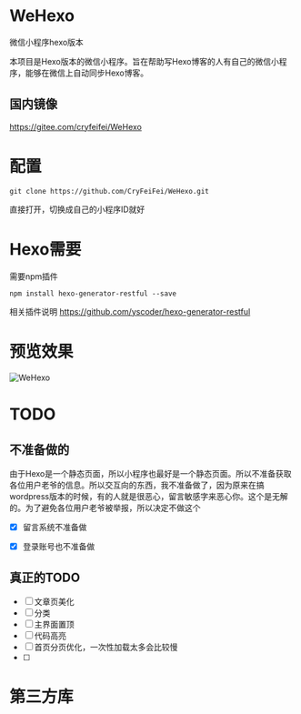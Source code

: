 # WeHexo
微信小程序hexo版本

本项目是Hexo版本的微信小程序。旨在帮助写Hexo博客的人有自己的微信小程序，能够在微信上自动同步Hexo博客。

## 国内镜像

https://gitee.com/cryfeifei/WeHexo


# 配置

```shell
git clone https://github.com/CryFeiFei/WeHexo.git
```

直接打开，切换成自己的小程序ID就好

# Hexo需要

需要npm插件
```
npm install hexo-generator-restful --save
```
相关插件说明  https://github.com/yscoder/hexo-generator-restful

# 预览效果
![WeHexo](https://gitee.com/cryfeifei/WeHexo/raw/master/wehexo.jpg)

# TODO

## 不准备做的

由于Hexo是一个静态页面，所以小程序也最好是一个静态页面。所以不准备获取各位用户老爷的信息。所以交互向的东西，我不准备做了，因为原来在搞wordpress版本的时候，有的人就是很恶心，留言敏感字来恶心你。这个是无解的。为了避免各位用户老爷被举报，所以决定不做这个

- [x] 留言系统不准备做
- [x] 登录账号也不准备做


## 真正的TODO

- [ ] 文章页美化
- [ ] 分类
- [ ] 主界面置顶
- [ ] 代码高亮
- [ ] 首页分页优化，一次性加载太多会比较慢
- [ ] 


# 第三方库



